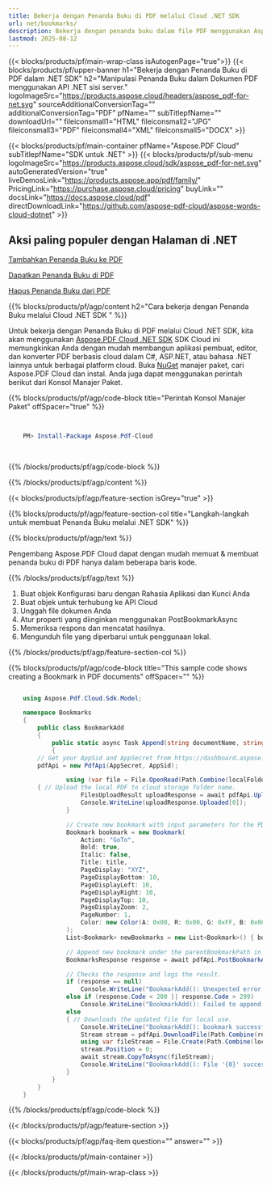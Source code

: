 ```yaml
---
title: Bekerja dengan Penanda Buku di PDF melalui Cloud .NET SDK
url: net/bookmarks/
description: Bekerja dengan penanda buku dalam file PDF menggunakan Aspose.PDF Cloud SDK untuk .NET. Tingkatkan keterlihatan dan pengindeksan.
lastmod: 2025-08-12
---
```


{{< blocks/products/pf/main-wrap-class isAutogenPage="true">}}
{{< blocks/products/pf/upper-banner h1="Bekerja dengan Penanda Buku di PDF dalam .NET SDK" h2="Manipulasi Penanda Buku dalam Dokumen PDF menggunakan API .NET sisi server." logoImageSrc="https://products.aspose.cloud/headers/aspose_pdf-for-net.svg" sourceAdditionalConversionTag="" additionalConversionTag="PDF" pfName="" subTitlepfName="" downloadUrl="" fileiconsmall1="HTML" fileiconsmall2="JPG" fileiconsmall3="PDF" fileiconsmall4="XML" fileiconsmall5="DOCX" >}}

{{< blocks/products/pf/main-container pfName="Aspose.PDF Cloud" subTitlepfName="SDK untuk .NET" >}}
{{< blocks/products/pf/sub-menu logoImageSrc="https://products.aspose.cloud/sdk/aspose_pdf-for-net.svg"
autoGeneratedVersion="true"
liveDemosLink="https://products.aspose.app/pdf/family/" PricingLink="https://purchase.aspose.cloud/pricing" buyLink="" docsLink="https://docs.aspose.cloud/pdf"  directDownloadLink="https://github.com/aspose-pdf-cloud/aspose-words-cloud-dotnet" >}}

<div class="container-fluid features-section bg-gray singleproduct">
<a class="anchor" id="features" name="features">
</a>
<div class="row">
<div class="container">
<h2 class="pr-ft">Aksi paling populer dengan Halaman di .NET</h2>
<div class="col-lg-4">
<em class="fa fa-picture-o ico-blue fa-2x col-lg-2"></em>
<p class="col-lg-10"><a href="https://products.aspose.cloud/pdf/net/bookmarks/add/">Tambahkan Penanda Buku ke PDF</a></p>
</div>
<div class="col-lg-4">
<em class="fa fa-file-text ico-blue fa-2x col-lg-2"></em>
<p class="col-lg-10"><a href="https://products.aspose.cloud/pdf/net/bookmarks/get/">Dapatkan Penanda Buku di PDF</a></p>
</div>
<div class="col-lg-4">
<em class="fa fa-file-text ico-blue fa-2x col-lg-2"></em>
<p class="col-lg-10"><a href="https://products.aspose.cloud/pdf/net/bookmarks/delete/">Hapus Penanda Buku dari PDF</a></p>
</div>
</div>
</div>
</div>

{{% blocks/products/pf/agp/content h2="Cara bekerja dengan Penanda Buku melalui Cloud .NET SDK " %}}

Untuk bekerja dengan Penanda Buku di PDF melalui Cloud .NET SDK, kita akan menggunakan
[Aspose.PDF Cloud .NET SDK](https://products.aspose.cloud/pdf/net/)
SDK Cloud ini memungkinkan Anda dengan mudah membangun aplikasi pembuat, editor, dan konverter PDF berbasis cloud dalam C#, ASP.NET, atau bahasa .NET lainnya untuk berbagai platform cloud. Buka
[NuGet](https://www.nuget.org/packages/Aspose.Pdf-Cloud)
manajer paket, cari
Aspose.PDF Cloud dan instal. Anda juga dapat menggunakan perintah berikut dari Konsol Manajer Paket.

{{% blocks/products/pf/agp/code-block title="Perintah Konsol Manajer Paket" offSpacer="true" %}}

```powershell

     
    PM> Install-Package Aspose.Pdf-Cloud
     
     

```

{{% /blocks/products/pf/agp/code-block %}}

{{% /blocks/products/pf/agp/content %}}

{{< blocks/products/pf/agp/feature-section isGrey="true" >}}

{{% blocks/products/pf/agp/feature-section-col title="Langkah-langkah untuk membuat Penanda Buku melalui .NET SDK" %}}

{{% blocks/products/pf/agp/text %}}

Pengembang Aspose.PDF Cloud dapat dengan mudah memuat & membuat penanda buku di PDF hanya dalam beberapa baris kode.

{{% /blocks/products/pf/agp/text %}}

1. Buat objek Konfigurasi baru dengan Rahasia Aplikasi dan Kunci Anda
1. Buat objek untuk terhubung ke API Cloud
1. Unggah file dokumen Anda
1. Atur properti yang diinginkan menggunakan PostBookmarkAsync
1. Memeriksa respons dan mencatat hasilnya.
1. Mengunduh file yang diperbarui untuk penggunaan lokal.

{{% /blocks/products/pf/agp/feature-section-col %}}

{{% blocks/products/pf/agp/code-block title="This sample code shows creating a Bookmark in PDF documents" offSpacer="" %}}

```cs

    using Aspose.Pdf.Cloud.Sdk.Model;

    namespace Bookmarks
    {
        public class BookmarkAdd
        {
            public static async Task Append(string documentName, string outputName, string parentBookmarkPath, string title, string localFolder, string remoteFolder)
            {
		// Get your AppSid and AppSecret from https://dashboard.aspose.cloud (free registration required). 
		pdfApi = new PdfApi(AppSecret, AppSid);

                using (var file = File.OpenRead(Path.Combine(localFolder, documentName)))
		{ // Upload the local PDF to cloud storage folder name.
                    FilesUploadResult uploadResponse = await pdfApi.UploadFileAsync(Path.Combine(remoteFolder, documentName), documentName);
                    Console.WriteLine(uploadResponse.Uploaded[0]);
                }

                // Create new bookmark with input parameters for the PDF on cloud storage.
                Bookmark bookmark = new Bookmark(
                    Action: "GoTo",
                    Bold: true,
                    Italic: false,
                    Title: title,
                    PageDisplay: "XYZ",
                    PageDisplayBottom: 10,
                    PageDisplayLeft: 10,
                    PageDisplayRight: 10,
                    PageDisplayTop: 10,
                    PageDisplayZoom: 2,
                    PageNumber: 1,
                    Color: new Color(A: 0x00, R: 0x00, G: 0xFF, B: 0x00)
                );
                List<Bookmark> newBookmarks = new List<Bookmark>() { bookmark };

                // Append new bookmark under the parentBookmarkPath in the PDF on cloud storage.
                BookmarksResponse response = await pdfApi.PostBookmarkAsync(documentName, parentBookmarkPath, newBookmarks, folder: remoteFolder);

                // Checks the response and logs the result.
                if (response == null)
                    Console.WriteLine("BookmarkAdd(): Unexpected error!");
                else if (response.Code < 200 || response.Code > 299)
                    Console.WriteLine("BookmarkAdd(): Failed to append bookmark to the document.");
                else
                { // Downloads the updated file for local use.
                    Console.WriteLine("BookmarkAdd(): bookmark successfully appended to the document '{0}.", documentName);
                    Stream stream = pdfApi.DownloadFile(Path.Combine(remoteFolder, documentName));
                    using var fileStream = File.Create(Path.Combine(localFolder, "append_bookmark_" + outputName));
                    stream.Position = 0;
                    await stream.CopyToAsync(fileStream);
                    Console.WriteLine("BookmarkAdd(): File '{0}' successfully downloaded.", "append_bookmrk_" + outputName);
                }
            }
        }
    }

```

{{% /blocks/products/pf/agp/code-block %}}

{{< /blocks/products/pf/agp/feature-section >}}

{{< blocks/products/pf/agp/faq-item question="" answer="" >}}

{{< /blocks/products/pf/main-container >}}

{{< /blocks/products/pf/main-wrap-class >}}

